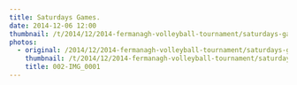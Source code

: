 ```yaml
---
title: Saturdays Games.
date: 2014-12-06 12:00
thumbnail: /t/2014/12/2014-fermanagh-volleyball-tournament/saturdays-games/002-img_0001.jpg
photos:
  - original: /2014/12/2014-fermanagh-volleyball-tournament/saturdays-games/002-img_0001.jpg
    thumbnail: /t/2014/12/2014-fermanagh-volleyball-tournament/saturdays-games/002-img_0001.jpg
    title: 002-IMG_0001
---
```

